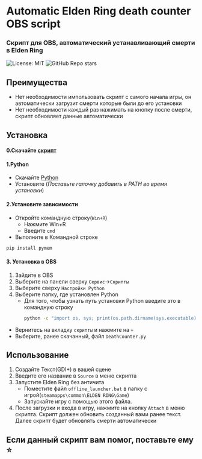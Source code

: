 # Automatic Elden Ring death counter OBS script
### Скрипт для OBS, автоматический устанавливающий смерти в Elden Ring
![License: MIT](https://img.shields.io/badge/License-MIT-blue.svg) ![GitHub Repo stars](https://img.shields.io/github/stars/vadimkacool/Elden-Ring-Death-Counter-OBS?color=gree)
## Преимущества

- Нет необходимости импользовать скрипт с самого начала игры, он автоматически загрузит смерти которые были до его установки
- Нет необходимости каждый раз нажимать на кнопку после смерти, скрипт обновляет данные автоматически
## Установка
#### 0.Скачайте [скрипт](https://github.com/Sphynx-HenryAY/elden-ring-death-counter/archive/refs/heads/main.zip)

#### 1.Python
 - Скачайте [Python](https://www.python.org/downloads/release/python-3109/)
 - Установите (*Поставьте галочку добавить в PATH во время установки*)

#### 2.Установите зависимости
- Откройте командную строку(`Win+R`)
   - Нажмите Win+R
   - Введите `cmd`
- Выполните в Командной строке
```sh
pip install pymem
```

#### 3. Установка в OBS
1. Зайдите в OBS
2. Выберите на панели сверху `Сервис`->`Скрипты`
3. Выберите сверху `Настройки Python`
4. Выберите папку, где установлен Python
    - Для того, чтобы узнать путь установки Python введите это в командную строку
      ```sh
      python -c "import os, sys; print(os.path.dirname(sys.executable))"
      ```
- Вернитесь на вкладку `скрипты` и нажмите на `+`
- Выберите, ранее скачанный, файл `DeathCounter.py`

## Использование
1. Создайте Текст(GDI+) в вашей сцене
2. Введите его название в `Source` в меню скрипта
3. Запустите Elden Ring без античита
    - Поместите файл `offline_launcher.bat` в папку с игрой(`steamapps\common\ELDEN RING\Game`)
    - Запускайте игру с помощью этого файла.
4. После загрузки и входа в игру, нажмите на кнопку `Attach` в меню скрипта. Скрипт должен обновить созданный вами ранее текст. Далее скрипт будет обновлять смерти автоматически

## Если данный скрипт вам помог, поставьте ему ⭐
